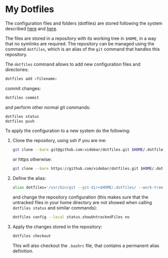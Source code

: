 # My Dotfiles

The configuration files and folders (dotfiles) are stored following the system
described [here](https://www.atlassian.com/git/tutorials/dotfiles) and
[here](https://www.ackama.com/what-we-think/the-best-way-to-store-your-dotfiles-a-bare-git-repository-explained/).

The files are stored in a repository with its working tree in `$HOME`, in a way
that no symlinks are required. The repository can be managed using the command
`dotfiles`, which is an alias of the `git` command that handles this repository.

The `dotfiles` command allows to add new configuration files and directories:
```bash
dotfiles add <filename>
```
commit changes:
```bash
dotfiles commit
```
and perform other normal git commands:
```bash
dotfiles status
dotfiles push
```

To apply the configuration to a new system do the following:

1. Clone the repository, using ssh if you are me:
    ```bash
    git clone --bare git@github.com:videbar/dotfiles.git $HOME/.dotfiles
    ```
    or https otherwise:
    ```bash
    git clone --bare https://github.com/videbar/dotfiles.git $HOME/.dotfiles
    ```

2. Define the alias:
    ```bash
    alias dotfiles='/usr/bin/git --git-dir=$HOME/.dotfiles/ --work-tree=$HOME'
    ```
    and change the repository configuration (this makes sure that the untracked
    files in your home directory are not showed when calling `dotfiles status`
    and similar commands):
    ```bash
    dotfiles config --local status.showUntrackedFiles no
    ```

3. Apply the changes stored in the repository:
    ```bash
    dotfiles checkout
    ```
    This will also checkout the `.bashrc` file, that contains a permanent
    alias definition.


